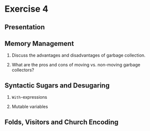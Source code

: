 # Exercise 4

## Presentation

## Memory Management

1. Discuss the advantages and disadvantages of garbage collection.

2. What are the pros and cons of moving vs. non-moving garbage collectors?

## Syntactic Sugars and Desugaring

1. `With`-expressions

2. Mutable variables

## Folds, Visitors and Church Encoding

